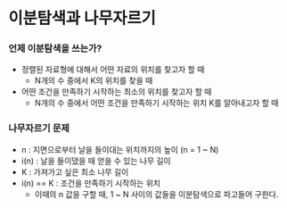 # 이분탐색과 나무자르기

### 언제 이분탐색을 쓰는가?
  - 정렬된 자료형에 대해서 어떤 자료의 위치를 찾고자 할 때
    - N개의 수 중에서 K의 위치를 찾을 때 
  - 어떤 조건을 만족하기 시작하는 최소의 위치를 찾고자 할 때
    - N개의 수 중에서 어떤 조건을 만족하기 시작하는 위치 K를 알아내고자 할 때

### 나무자르기 문제
  - n : 지면으로부터 날을 들이대는 위치까지의 높이 (n = 1 ~ N)
  - i(n) : 날을 들이댔을 때 얻을 수 있는 나무 길이
  - K : 가져가고 싶은 최소 나무 길이
  - i(n) == K : 조건을 만족하기 시작하는 위치
    - 이때의 n 값을 구할 때, 1 ~ N 사이의 값들을 이분탐색으로 파고들어 구한다.
